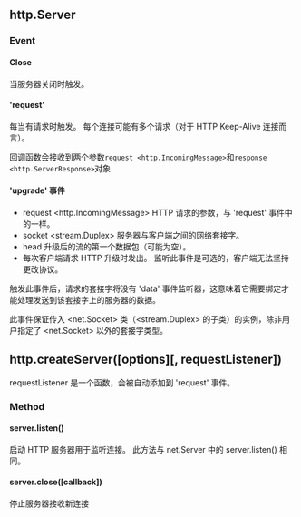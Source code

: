 ## http.Server

### Event

#### Close

当服务器关闭时触发。
 
#### 'request'

每当有请求时触发。 每个连接可能有多个请求（对于 HTTP Keep-Alive 连接而言）。

回调函数会接收到两个参数`request <http.IncomingMessage>`和`response <http.ServerResponse>`对象

#### 'upgrade' 事件

* request <http.IncomingMessage> HTTP 请求的参数，与 'request' 事件中的一样。
* socket <stream.Duplex> 服务器与客户端之间的网络套接字。
* head <Buffer> 升级后的流的第一个数据包（可能为空）。
* 每次客户端请求 HTTP 升级时发出。 监听此事件是可选的，客户端无法坚持更改协议。

触发此事件后，请求的套接字将没有 'data' 事件监听器，这意味着它需要绑定才能处理发送到该套接字上的服务器的数据。

此事件保证传入 <net.Socket> 类（<stream.Duplex> 的子类）的实例，除非用户指定了 <net.Socket> 以外的套接字类型。

## http.createServer([options][, requestListener])

requestListener 是一个函数，会被自动添加到 'request' 事件。



### Method

#### server.listen()

启动 HTTP 服务器用于监听连接。 此方法与 net.Server 中的 server.listen() 相同。

#### server.close([callback])

停止服务器接收新连接

